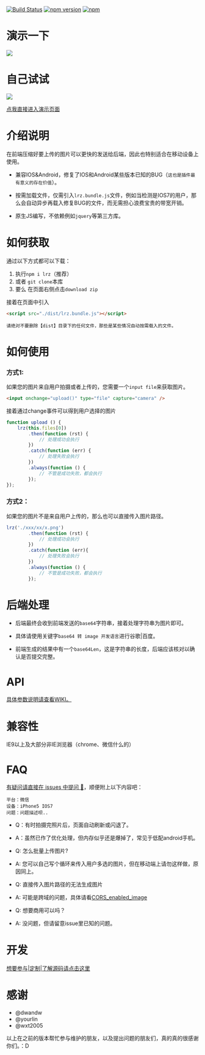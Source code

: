 [![Build Status](https://travis-ci.org/think2011/localResizeIMG4.svg?branch=master)](https://travis-ci.org/think2011/localResizeIMG4)
[![npm version](https://img.shields.io/npm/v/lrz.svg)](https://www.npmjs.com/package/lrz)
[![npm](https://img.shields.io/npm/l/express.svg)]()

# 演示一下

![](http://think2011.github.io/localResizeIMG4/test/demo.gif)

# 自己试试

![](http://think2011.github.io/localResizeIMG4/test/qrcode.png)


[点我直接进入演示页面](http://think2011.github.io/localResizeIMG4/test/)


# 介绍说明
在前端压缩好要上传的图片可以更快的发送给后端，因此也特别适合在移动设备上使用。

* 兼容IOS&Android，修复了IOS和Android某些版本已知的BUG（`这也是插件最有意义的存在价值`）。

* 按需加载文件，仅需引入`lrz.bundle.js`文件，例如当检测是IOS7的用户，那么会自动异步再载入修复BUG的文件，而无需担心浪费宝贵的带宽开销。

* 原生JS编写，不依赖例如`jquery`等第三方库。

# 如何获取

通过以下方式都可以下载：

1. 执行`npm i lrz`（推荐）
2. 或者 `git clone`本库
3. 要么 在页面右侧点击`download zip`

接着在页面中引入
```html
<script src="./dist/lrz.bundle.js"></script>
```
`请绝对不要删除【dist】目录下的任何文件，那些是某些情况自动按需载入的文件。`

# 如何使用

### 方式1:

如果您的图片来自用户拍摄或者上传的，您需要一个`input file`来获取图片。

```html
<input onchange="upload()" type="file" capture="camera" />
```

接着通过change事件可以得到用户选择的图片
```js
function upload () {
    lrz(this.files[0])
        .then(function (rst) {
            // 处理成功会执行
        })
        .catch(function (err) {
            // 处理失败会执行
        })
        .always(function () {
            // 不管是成功失败，都会执行
        });
});
```

### 方式2：

如果您的图片不是来自用户上传的，那么也可以直接传入图片路径。

```js
lrz('./xxx/xx/x.png')
        .then(function (rst) {
            // 处理成功会执行
        })
        .catch(function (err){
            // 处理失败会执行
        })
        .always(function () {
            // 不管是成功失败，都会执行
        });
```

# 后端处理

* 后端最终会收到前端发送的`base64`字符串，接着处理字符串为图片即可。

* 具体请使用关键字`base64 转 image 开发语言`进行谷歌|百度。

* 前端生成的结果中有一个`base64Len`，这是字符串的长度，后端应该核对以确认是否提交完整。

# API

[具体参数说明请查看WIKI。](https://github.com/think2011/localResizeIMG4/wiki)

# 兼容性

IE9以上及大部分非IE浏览器（chrome、微信什么的）

# FAQ

[有疑问请直接在 issues 中提问 🙈](https://github.com/think2011/localResizeIMG4/issues)，顺便附上以下内容吧：

```
平台：微信
设备：iPhone5 IOS7
问题：问题描述呗..
```

* Q：有时拍摄完照片后，页面自动刷新或闪退了。
* A：虽然已作了优化处理，但内存似乎还是爆掉了，常见于低配android手机。

* Q: 怎么批量上传图片?
* A: 您可以自己写个循环来传入用户多选的图片，但在移动端上请勿这样做，原因同上。

* Q: 直接传入图片路径的无法生成图片
* A: 可能是跨域的问题，具体请看[CORS_enabled_image](https://developer.mozilla.org/en-US/docs/Web/HTML/CORS_enabled_image)

* Q: 想要商用可以吗？
* A: 没问题，但请留意issue里已知的问题。

# 开发

[想要参与|定制|了解源码请点击这里](https://github.com/think2011/localResizeIMG4/wiki/%E5%BC%80%E5%8F%91)

# 感谢

* @dwandw
* @yourlin
* @wxt2005

以上在之前的版本帮忙参与维护的朋友，以及提出问题的朋友们，真的真的很感谢你们。：D
